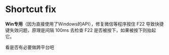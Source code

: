 # Shortcut fix

**Win专用**（因为直接使用了Windows的API），修复微信等程序按住 F22 导致快捷键失效问题，原理是间隔 100ms 去检查 F22 是否被按下，如果被按下则抬起它。

看是否有必要做跨平台吧
